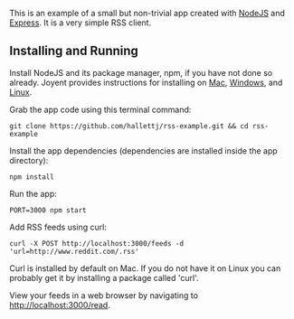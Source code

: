 This is an example of a small but non-trivial app created with
[NodeJS][] and [Express][].  It is a very simple RSS client.

[NodeJS]: http://nodejs.org/
[Express]: http://expressjs.com/

## Installing and Running

Install NodeJS and its package manager, npm, if you have not done so
already.  Joyent provides instructions for installing on [Mac][],
[Windows][], and [Linux][].

[Mac]: https://github.com/joyent/node/wiki/Installation#installing-on-mac
[Windows]: https://github.com/joyent/node/wiki/Installation#installing-on-windows
[Linux]: https://github.com/joyent/node/wiki/Installing-Node.js-via-package-manager

Grab the app code using this terminal command:

    git clone https://github.com/hallettj/rss-example.git && cd rss-example

Install the app dependencies (dependencies are installed inside the app
directory):

    npm install

Run the app:

    PORT=3000 npm start

Add RSS feeds using curl:

    curl -X POST http://localhost:3000/feeds -d 'url=http://www.reddit.com/.rss'

Curl is installed by default on Mac.  If you do not have it on Linux you
can probably get it by installing a package called 'curl'.

View your feeds in a web browser by navigating to
[http://localhost:3000/read][read].

[read]: http://localhost:3000/read
